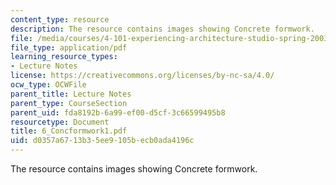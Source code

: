 ```yaml
---
content_type: resource
description: The resource contains images showing Concrete formwork.
file: /media/courses/4-101-experiencing-architecture-studio-spring-2003/d0357a6713b35ee9105becb0ada4196c_6_Concformwork1.pdf
file_type: application/pdf
learning_resource_types:
- Lecture Notes
license: https://creativecommons.org/licenses/by-nc-sa/4.0/
ocw_type: OCWFile
parent_title: Lecture Notes
parent_type: CourseSection
parent_uid: fda8192b-6a99-ef00-d5cf-3c66599495b8
resourcetype: Document
title: 6_Concformwork1.pdf
uid: d0357a67-13b3-5ee9-105b-ecb0ada4196c
---
```

The resource contains images showing Concrete formwork.